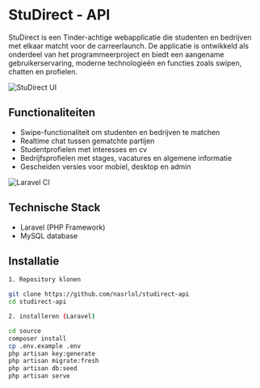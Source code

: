 # StuDirect - API

StuDirect is een Tinder-achtige webapplicatie die studenten en bedrijven met elkaar matcht voor de carreerlaunch. 
De applicatie is ontwikkeld als onderdeel van het programmeerproject en biedt een aangename gebruikerservaring, moderne technologieën en functies zoals swipen, chatten en profielen.

![StuDirect UI](https://github.com/user-attachments/assets/8a2230b3-5fd6-4c3a-99ef-2bc7d66b84d1)

## Functionaliteiten

- Swipe-functionaliteit om studenten en bedrijven te matchen
- Realtime chat tussen gematchte partijen
- Studentprofielen met interesses en cv
- Bedrijfsprofielen met stages, vacatures en algemene informatie
- Gescheiden versies voor mobiel, desktop en admin

![Laravel CI](https://github.com/nasrlol/studirect-api/actions/workflows/laravel.yml/badge.svg)

## Technische Stack

- Laravel (PHP Framework)
- MySQL database

## Installatie

```bash
1. Repository klonen

git clone https://github.com/nasrlol/studirect-api
cd studirect-api

2. installeren (Laravel)

cd source 
composer install
cp .env.example .env
php artisan key:generate
php artisan migrate:fresh
php artisan db:seed
php artisan serve
```
